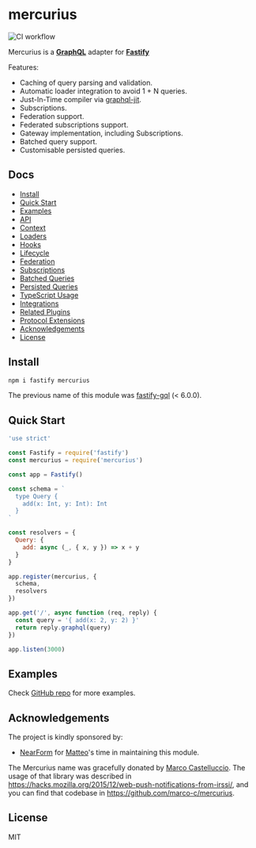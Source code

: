 # mercurius

![CI workflow](https://github.com/mercurius-js/mercurius/workflows/CI%20workflow/badge.svg)

Mercurius is a [**GraphQL**](https://graphql.org/) adapter for [**Fastify**](https://www.fastify.io)

Features:

- Caching of query parsing and validation.
- Automatic loader integration to avoid 1 + N queries.
- Just-In-Time compiler via [graphql-jit](http://npm.im/graphql-jit).
- Subscriptions.
- Federation support.
- Federated subscriptions support.
- Gateway implementation, including Subscriptions.
- Batched query support.
- Customisable persisted queries.

## Docs

- [Install](#install)
- [Quick Start](#quick-start)
- [Examples](#examples)
- [API](docs/api/options.md)
- [Context](docs/context.md)
- [Loaders](docs/loaders.md)
- [Hooks](docs/hooks.md)
- [Lifecycle](docs/lifecycle.md)
- [Federation](docs/federation.md)
- [Subscriptions](docs/subscriptions.md)
- [Batched Queries](docs/batched-queries.md)
- [Persisted Queries](docs/persisted-queries.md)
- [TypeScript Usage](/docs/typescript.md)
- [Integrations](docs/integrations/)
- [Related Plugins](docs/plugins.md)
- [Protocol Extensions](/docs/protocol-extension.md)
- [Acknowledgements](#acknowledgements)
- [License](#license)

## Install

```bash
npm i fastify mercurius
```

The previous name of this module was [fastify-gql](http://npm.im/fastify-gql) (< 6.0.0).

## Quick Start

```js
'use strict'

const Fastify = require('fastify')
const mercurius = require('mercurius')

const app = Fastify()

const schema = `
  type Query {
    add(x: Int, y: Int): Int
  }
`

const resolvers = {
  Query: {
    add: async (_, { x, y }) => x + y
  }
}

app.register(mercurius, {
  schema,
  resolvers
})

app.get('/', async function (req, reply) {
  const query = '{ add(x: 2, y: 2) }'
  return reply.graphql(query)
})

app.listen(3000)
```

## Examples

Check [GitHub repo](https://github.com/mercurius-js/mercurius/tree/master/examples) for more examples.

## Acknowledgements

The project is kindly sponsored by:

- [NearForm](https://www.nearform.com) for [Matteo](https://github.com/mcollina)'s time in maintaining this module.

The Mercurius name was gracefully donated by [Marco Castelluccio](https://github.com/marco-c).
The usage of that library was described in https://hacks.mozilla.org/2015/12/web-push-notifications-from-irssi/, and
you can find that codebase in https://github.com/marco-c/mercurius.

## License

MIT
